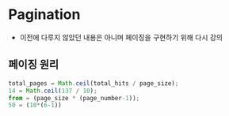 # Pagination

-   이전에 다루지 않았던 내용은 아니며 페이징을 구현하기 위해 다시 강의

## 페이징 원리

```js
total_pages = Math.ceil(total_hits / page_size);
14 = Math.ceil(137 / 10);
from = (page_size * (page_number-1));
50 = (10*(6-1))
```

